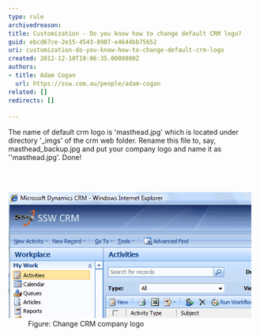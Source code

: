 ```yaml
---
type: rule
archivedreason: 
title: Customization - Do you know how to change default CRM logo?
guid: ebcd67ce-2e15-4543-8987-e4644bb75652
uri: customization-do-you-know-how-to-change-default-crm-logo
created: 2012-12-10T19:06:35.0000000Z
authors:
- title: Adam Cogan
  url: https://ssw.com.au/people/adam-cogan
related: []
redirects: []

---
```



 <p>
          The name of default crm logo is 'masthead.jpg' which is located under directory
          '_imgs' of the crm web folder. Rename this file to, say, masthead_backup.jpg and
          put your company logo and name it as ''masthead.jpg'. Done!
        </p>
<br><excerpt class='endintro'></excerpt><br>
<dl class="goodImage">
          <dt>
            <img src="CRM_ChangeLogo.jpg" alt="Change CRM company Logo" />
          </dt>
          <dd>
            Figure: Change CRM company logo</dd>
        </dl>



